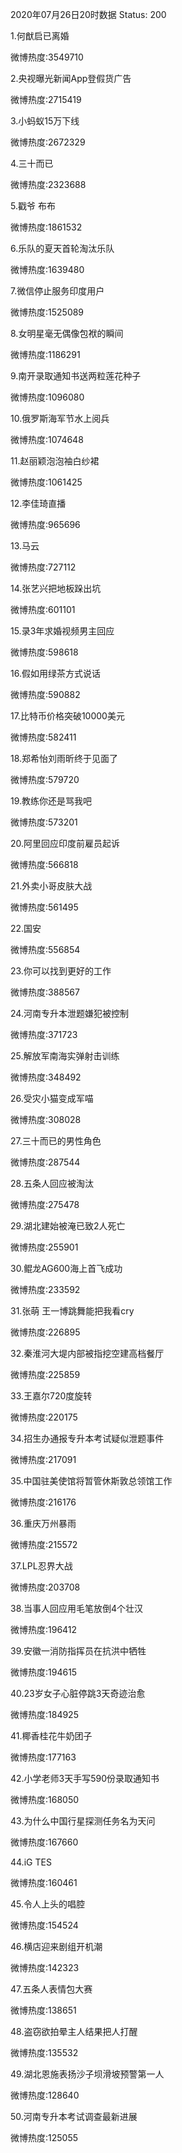 2020年07月26日20时数据
Status: 200

1.何猷启已离婚

微博热度:3549710

2.央视曝光新闻App登假货广告

微博热度:2715419

3.小蚂蚁15万下线

微博热度:2672329

4.三十而已

微博热度:2323688

5.戳爷 布布

微博热度:1861532

6.乐队的夏天首轮淘汰乐队

微博热度:1639480

7.微信停止服务印度用户

微博热度:1525089

8.女明星毫无偶像包袱的瞬间

微博热度:1186291

9.南开录取通知书送两粒莲花种子

微博热度:1096080

10.俄罗斯海军节水上阅兵

微博热度:1074648

11.赵丽颖泡泡袖白纱裙

微博热度:1061425

12.李佳琦直播

微博热度:965696

13.马云

微博热度:727112

14.张艺兴把地板跺出坑

微博热度:601101

15.录3年求婚视频男主回应

微博热度:598618

16.假如用绿茶方式说话

微博热度:590882

17.比特币价格突破10000美元

微博热度:582411

18.郑希怡刘雨昕终于见面了

微博热度:579720

19.教练你还是骂我吧

微博热度:573201

20.阿里回应印度前雇员起诉

微博热度:566818

21.外卖小哥皮肤大战

微博热度:561495

22.国安

微博热度:556854

23.你可以找到更好的工作

微博热度:388567

24.河南专升本泄题嫌犯被控制

微博热度:371723

25.解放军南海实弹射击训练

微博热度:348492

26.受灾小猫变成军喵

微博热度:308028

27.三十而已的男性角色

微博热度:287544

28.五条人回应被淘汰

微博热度:275478

29.湖北建始被淹已致2人死亡

微博热度:255901

30.鲲龙AG600海上首飞成功

微博热度:233592

31.张萌 王一博跳舞能把我看cry

微博热度:226895

32.秦淮河大堤内部被指挖空建高档餐厅

微博热度:225859

33.王嘉尔720度旋转

微博热度:220175

34.招生办通报专升本考试疑似泄题事件

微博热度:217091

35.中国驻美使馆将暂管休斯敦总领馆工作

微博热度:216176

36.重庆万州暴雨

微博热度:215572

37.LPL忍界大战

微博热度:203708

38.当事人回应用毛笔放倒4个壮汉

微博热度:196412

39.安徽一消防指挥员在抗洪中牺牲

微博热度:194615

40.23岁女子心脏停跳3天奇迹治愈

微博热度:184925

41.椰香桂花牛奶团子

微博热度:177163

42.小学老师3天手写590份录取通知书

微博热度:168050

43.为什么中国行星探测任务名为天问

微博热度:167660

44.iG TES

微博热度:160461

45.令人上头的唱腔

微博热度:154524

46.横店迎来剧组开机潮

微博热度:142323

47.五条人表情包大赛

微博热度:138651

48.盗窃欲拍晕主人结果把人打醒

微博热度:135532

49.湖北恩施表扬沙子坝滑坡预警第一人

微博热度:128640

50.河南专升本考试调查最新进展

微博热度:125055

